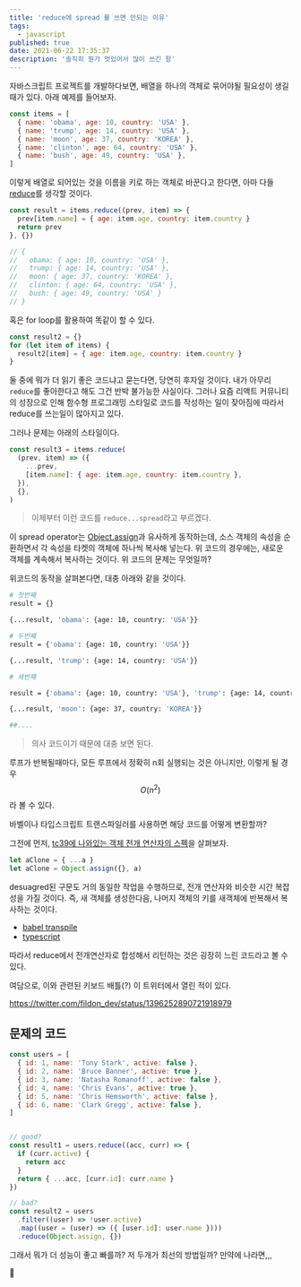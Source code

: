 ```yaml
---
title: 'reduce에 spread 를 쓰면 안되는 이유'
tags:
  - javascript
published: true
date: 2021-06-22 17:35:37
description: '솔직히 뭔가 멋있어서 많이 쓰긴 함'
---
```


자바스크립트 프로젝트를 개발하다보면, 배열을 하나의 객체로 묶어야될 필요성이 생길 때가 있다. 아래 예제를 들어보자.

```javascript
const items = [
  { name: 'obama', age: 10, country: 'USA' },
  { name: 'trump', age: 14, country: 'USA' },
  { name: 'moon', age: 37, country: 'KOREA' },
  { name: 'clinton', age: 64, country: 'USA' },
  { name: 'bush', age: 49, country: 'USA' },
]
```

이렇게 배열로 되어있는 것을 이름을 키로 하는 객체로 바꾼다고 한다면, 아마 다들 [reduce](https://developer.mozilla.org/ko/docs/Web/JavaScript/Reference/Global_Objects/Array/Reduce)를 생각할 것이다.

```javascript
const result = items.reduce((prev, item) => {
  prev[item.name] = { age: item.age, country: item.country }
  return prev
}, {})

// {
//   obama: { age: 10, country: 'USA' },
//   trump: { age: 14, country: 'USA' },
//   moon: { age: 37, country: 'KOREA' },
//   clinton: { age: 64, country: 'USA' },
//   bush: { age: 49, country: 'USA' }
// }
```

혹은 for loop를 활용하여 똑같이 할 수 있다.

```javascript
const result2 = {}
for (let item of items) {
  result2[item] = { age: item.age, country: item.country }
}
```

둘 중에 뭐가 더 읽기 좋은 코드냐고 묻는다면, 당연히 후자일 것이다. 내가 아무리 `reduce`를 좋아한다고 해도 그건 반박 불가능한 사실이다. 그러나 요즘 리액트 커뮤니티의 성장으로 인해 함수형 프로그래밍 스타일로 코드를 작성하는 일이 잦아짐에 따라서 reduce를 쓰는일이 많아지고 있다.

그러나 문제는 아래의 스타일이다.

```javascript
const result3 = items.reduce(
  (prev, item) => ({
    ...prev,
    [item.name]: { age: item.age, country: item.country },
  }),
  {},
)
```

> 이제부터 이런 코드를 `reduce...spread`라고 부르겠다.

이 spread operator는 [Object.assign](https://developer.mozilla.org/ko/docs/Web/JavaScript/Reference/Global_Objects/Object/assign)과 유사하게 동작하는데, 소스 객체의 속성을 순환하면서 각 속성을 타켓의 객체에 하나씩 복사해 넣는다. 위 코드의 경우에는, 새로운 객체를 계속해서 복사하는 것이다. 위 코드의 문제는 무엇일까?

위코드의 동작을 살펴본다면, 대충 아래와 같을 것이다.

```bash
# 첫번째
result = {}

{...result, 'obama': {age: 10, country: 'USA'}}

# 두번째
result = {'obama': {age: 10, country: 'USA'}}

{...result, 'trump': {age: 14, country: 'USA'}}

# 세번째

result = {'obama': {age: 10, country: 'USA'}, 'trump': {age: 14, country: 'USA'}}

{...result, 'moon': {age: 37, country: 'KOREA'}}

##....
```

> 의사 코드이기 때문에 대충 보면 된다.

루프가 반복될때마다, 모든 루프에서 정확히 n회 실행되는 것은 아니지만, 이렇게 될 경우 $$O(n^2)$$라 볼 수 있다.

바벨이나 타입스크립트 트랜스파일러를 사용하면 해당 코드를 어떻게 변환할까?

그전에 먼저, [tc39에 나와있는 객체 전개 연산자의 스펙](https://github.com/tc39/proposal-object-rest-spread/blob/master/Spread.md)을 살펴보자.

```javascript
let aClone = { ...a }
let aClone = Object.assign({}, a)
```

desuagred된 구문도 거의 동일한 작업을 수행하므로, 전개 연산자와 비슷한 시간 복잡성을 가질 것이다. 즉, 새 객체를 생성한다음, 나머지 객체의 키를 새객체에 반복해서 복사하는 것이다.

- [babel transpile](https://babeljs.io/repl#?browsers=defaults%2C%20not%20ie%2011%2C%20not%20ie_mob%2011&build=&builtIns=false&corejs=false&spec=true&loose=true&code_lz=MYewdgzgLgBAllApgWwjAvDA2gKBjAbzAENlEAuGAchACNTiqAaGYgcwpgEYAGF0AK5goAJwCelKgFUAygEEqAXyZ5CJMpNEDkAB2asOlLgBZ-IIaInVZC5aqKlOVZCHD72nAMwB2MxfGSANIA8gBKAKK2KvgOGtTAADZwwm4sHpQAbKYwgsIB1vJKLPbqTrQCEAAW7oYwxgCcfnlW0oXKMDgAujg4oJCwIogQAglQnhjwSKgAdIMAJgLAiAAUyzqDAG4sCCgAlBgAfDDLBKrT5-uIW9g7yNOlnZQE6ZMo0x5NlpS307mWijhFLsWAQgUA&debug=false&forceAllTransforms=true&shippedProposals=false&circleciRepo=&evaluate=true&fileSize=false&timeTravel=false&sourceType=script&lineWrap=true&presets=env%2Creact&prettier=false&targets=&version=7.14.3&externalPlugins=)
- [typescript](https://www.typescriptlang.org/play?#code/MYewdgzgLgBAllApgWwjAvDA2gWAFAwwDeYAhsogFwwDkIARuaTQDQykDmVMAjAAxtQAVzBQATgE9qNAKoBlAII0Avi3yES5bjXFDkAB1bsu1HgBZBIEeKm15S1euJkK05CHBHO3AMwB2S2tJaQBpAHkAJQBRBzUCZy1pYAAbOFFPNm9qADYLGGFRYLtFFTYnTVdaeiEIAAsvExgzAE5AwttZEtUYfABdfHxQSFgxRAghZKgfDHgkVAA6UYATIWBEAAp1-VGANzYEFABKDAA+GHWiJ3nr7cQ97APkeZdEXuoiLNmUee82m2pHvMCjZlPhlIc2ERwUA)

따라서 reduce에서 전개연산자로 합성해서 리턴하는 것은 굉장히 느린 코드라고 볼 수 있다.

여담으로, 이와 관련된 키보드 배틀(?) 이 트위터에서 열린 적이 있다.

https://twitter.com/fildon_dev/status/1396252890721918979

## 문제의 코드

```javascript
const users = [
  { id: 1, name: 'Tony Stark', active: false },
  { id: 2, name: 'Bruce Banner', active: true },
  { id: 3, name: 'Natasha Romanoff', active: false },
  { id: 4, name: 'Chris Evans', active: true },
  { id: 5, name: 'Chris Hemsworth', active: false },
  { id: 6, name: 'Clark Gregg', active: false },
]


// good?
const result1 = users.reduce((acc, curr) => {
  if (curr.active) {
    return acc
  }
  return { ...acc, [curr.id]: curr.name }
})

// bad?
const result2 = users
  .filter((user) => !user.active)
  .map((user = (user) => ({ [user.id]: user.name })))
  .reduce(Object.assign, {})
```

그래서 뭐가 더 성능이 좋고 빠를까? 저 두개가 최선의 방법일까? 만약에 나라면,,,

🤔